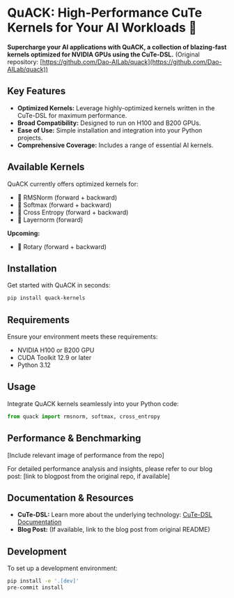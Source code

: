 # QuACK: High-Performance CuTe Kernels for Your AI Workloads 🦆

**Supercharge your AI applications with QuACK, a collection of blazing-fast kernels optimized for NVIDIA GPUs using the CuTe-DSL.** (Original repository: [https://github.com/Dao-AILab/quack](https://github.com/Dao-AILab/quack))

## Key Features

*   **Optimized Kernels:** Leverage highly-optimized kernels written in the CuTe-DSL for maximum performance.
*   **Broad Compatibility:** Designed to run on H100 and B200 GPUs.
*   **Ease of Use:** Simple installation and integration into your Python projects.
*   **Comprehensive Coverage:** Includes a range of essential AI kernels.

## Available Kernels

QuACK currently offers optimized kernels for:

*   🦆 RMSNorm (forward + backward)
*   🦆 Softmax (forward + backward)
*   🦆 Cross Entropy (forward + backward)
*   🦆 Layernorm (forward)

**Upcoming:**

*   🦆 Rotary (forward + backward)

## Installation

Get started with QuACK in seconds:

```bash
pip install quack-kernels
```

## Requirements

Ensure your environment meets these requirements:

*   NVIDIA H100 or B200 GPU
*   CUDA Toolkit 12.9 or later
*   Python 3.12

## Usage

Integrate QuACK kernels seamlessly into your Python code:

```python
from quack import rmsnorm, softmax, cross_entropy
```

## Performance & Benchmarking

[Include relevant image of performance from the repo]

For detailed performance analysis and insights, please refer to our blog post: [link to blogpost from the original repo, if available]

## Documentation & Resources

*   **CuTe-DSL:** Learn more about the underlying technology: [CuTe-DSL Documentation](https://docs.nvidia.com/cutlass/media/docs/pythonDSL/cute_dsl_general/dsl_introduction.html)
*   **Blog Post:** (If available, link to the blog post from original README)

## Development

To set up a development environment:

```bash
pip install -e '.[dev]'
pre-commit install
```